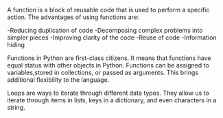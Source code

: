 A function is a block of reusable code that is used to perform a specific action. The advantages of using functions are:

-Reducing duplication of code
-Decomposing complex problems into simpler pieces
-Improving clarity of the code
-Reuse of code
-Information hiding

Functions in Python are first-class citizens. It means that functions have equal status with other objects in Python. Functions can be
assigned to variables,stored in collections, or passed as arguments. This brings additional flexibility to the language.



Loops are ways to iterate through different data types. They allow us to iterate through items in lists, keys in a dictionary, and
even characters in a string.
